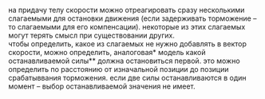 на придачу телу скорости можно отреагировать сразу несколькими слагаемыми для остановки движения (если задерживать торможение – то слагаемыми для его компенсации). некоторые из этих слагаемых могут терять смысл при существовании других.  
чтобы определить, какое из слагаемых не нужно добавлять в вектор скорости, можно определить, аналоговая* модель какой останавливаемой силы** должна остановиться первой. это можно определить по расстоянию от изначальной позиции до позиции срабатыввания торможения. если две силы останавливаются в один момент – выбор останавливаемой значения не имеет.